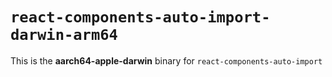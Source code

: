 # `react-components-auto-import-darwin-arm64`

This is the **aarch64-apple-darwin** binary for `react-components-auto-import`
